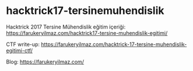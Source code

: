 # hacktrick17-tersinemuhendislik
Hacktrick 2017 Tersine Mühendislik eğitim içeriği:
https://farukeryilmaz.com/hacktrick17-tersine-muhendislik-egitimi/

CTF write-up: https://farukeryilmaz.com/hacktrick-17-tersine-muhendislik-egitimi-ctf/

Blog: https://farukeryilmaz.com/
